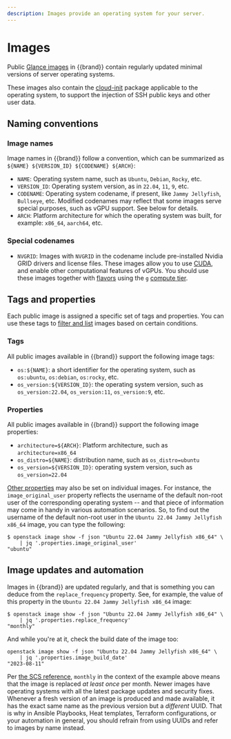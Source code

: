 ```yaml
---
description: Images provide an operating system for your server.
---
```


# Images

Public [Glance images](../../howto/openstack/glance/index.md) in {{brand}} contain regularly updated minimal versions of server operating systems.

These images also contain the [cloud-init](https://cloudinit.readthedocs.io) package applicable to the operating system, to support the injection of SSH public keys and other user data.

## Naming conventions

### Image names

Image names in {{brand}} follow a convention, which can be summarized as `${NAME} ${VERSION_ID} ${CODENAME} ${ARCH}`:

* `NAME`: Operating system name, such as `Ubuntu`, `Debian`, `Rocky`, etc.
* `VERSION_ID`: Operating system version, as in `22.04`, `11`, `9`, etc.
* `CODENAME`: Operating system codename, if present, like `Jammy Jellyfish`, `Bullseye`, etc.
   Modified codenames may reflect that some images serve special purposes, such as vGPU support.
   See below for details.
* `ARCH`: Platform architecture for which the operating system was built, for example: `x86_64`, `aarch64`, etc.

### Special codenames

* `NVGRID`: Images with `NVGRID` in the codename include pre-installed Nvidia GRID drivers and license files.
  These images allow you to use [CUDA](https://en.wikipedia.org/wiki/CUDA), and enable other computational features of vGPUs.
  You should use these images together with [flavors](../flavors/index.md) using the `g` [compute tier](../flavors/index.md#Compute_tiers).

## Tags and properties

Each public image is assigned a specific set of tags and properties.
You can use these tags to [filter and list](../../howto/openstack/glance/filter.md) images based on certain conditions.

### Tags

All public images available in {{brand}} support the following image tags:

* `os:${NAME}`: a short identifier for the operating system, such as `os:ubuntu`, `os:debian`, `os:rocky`, etc.
* `os_version:${VERSION_ID}`: the operating system version, such as `os_version:22.04`, `os_version:11`, `os_version:9`, etc.

### Properties

All public images available in {{brand}} support the following image properties:

* `architecture=${ARCH}`: Platform architecture, such as `architecture=x86_64`
* `os_distro=${NAME}`: distribution name, such as `os_distro=ubuntu`
* `os_version=${VERSION_ID}`: operating system version, such as `os_version=22.04`

[Other properties](https://docs.openstack.org/glance/latest/admin/useful-image-properties.html) may also be set on individual images.
For instance, the `image_original_user` property reflects the username of the default non-root user of the corresponding operating system -- and that piece of information may come in handy in various automation scenarios.
So, to find out the username of the default non-root user in the `Ubuntu 22.04 Jammy Jellyfish x86_64` image, you can type the following:

```console
$ openstack image show -f json "Ubuntu 22.04 Jammy Jellyfish x86_64" \
    | jq '.properties.image_original_user'
"ubuntu"
```

## Image updates and automation

Images in {{brand}} are updated regularly, and that is something you can deduce from the `replace_frequency` property.
See, for example, the value of this property in the `Ubuntu 22.04 Jammy Jellyfish x86_64` image:

```console
$ openstack image show -f json "Ubuntu 22.04 Jammy Jellyfish x86_64" \
    | jq '.properties.replace_frequency'
"monthly"
```

And while you're at it, check the build date of the image too:

```console
openstack image show -f json "Ubuntu 22.04 Jammy Jellyfish x86_64" \
    | jq '.properties.image_build_date'
"2023-08-11"
```

Per [the SCS reference](https://docs.scs.community/standards/scs-0102-v1-image-metadata/#image-updating), `monthly` in the context of the example above means that the image is replaced *at least once* per month.
Newer images have operating systems with all the latest package updates and security fixes.
Whenever a fresh version of an image is produced and made available, it has the exact same name as the previous version but a *different* UUID.
That is why in Ansible Playbooks, Heat templates, Terraform configurations, or your automation in general, you should refrain from using UUIDs and refer to images by name instead.
